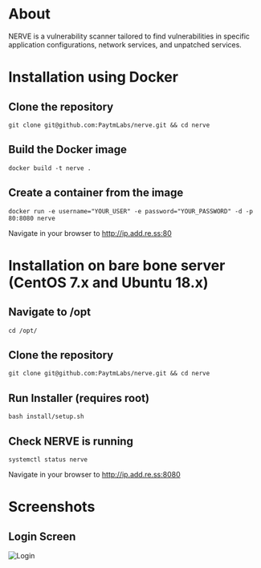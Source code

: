 # About
NERVE is a vulnerability scanner tailored to find vulnerabilities in specific application configurations, network services, and unpatched services.

# Installation using Docker
## Clone the repository
`git clone git@github.com:PaytmLabs/nerve.git && cd nerve`

## Build the Docker image
`docker build -t nerve .`

## Create a container from the image
`docker run -e username="YOUR_USER" -e password="YOUR_PASSWORD" -d -p 80:8080 nerve`

Navigate in your browser to http://ip.add.re.ss:80

# Installation on bare bone server (CentOS 7.x and Ubuntu 18.x)
## Navigate to /opt
`cd /opt/`

## Clone the repository
`git clone git@github.com:PaytmLabs/nerve.git && cd nerve`

## Run Installer (requires root)
`bash install/setup.sh`

## Check NERVE is running
`systemctl status nerve`

Navigate in your browser to http://ip.add.re.ss:8080

# Screenshots
## Login Screen
![Login](https://github.com/PaytmLabs/nerve/blob/master/1.png?raw=true)
